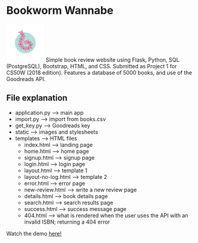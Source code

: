 # Bookworm Wannabe 
<img height=100rem src="https://github.com/isabellaenriquez/bookworm-wannabe/blob/master/static/BWW-LOGO.png"> 
Simple book review website using Flask, Python, SQL (PostgreSQL), Bootstrap, HTML, and CSS. Submitted as Project 1 for CS50W (2018 edition). Features a database of 5000 books, and use of the Goodreads API.

## File explanation
- application.py --> main app
- import.py --> import from books.csv
- get_key.py --> Goodreads key
- static --> images and stylesheets
- templates --> HTML files
    - index.html --> landing page
    - home.html --> home page
    - signup.html --> signup page
    - login.html --> login page
    - layout.html --> template 1
    - layout-no-log.html --> template 2
    - error.html --> error page
    - new-review.html --> write a new review page
    - details.html --> book details page
    - search.html --> search results page
    - success.html --> success message page
    - 404.html --> what is rendered when the user uses the API with an invalid ISBN; returning a 404 error
 

Watch the demo <a href="https://www.youtube.com/watch?v=XaUTkiJLEHQ&list=PLH2wYuURvrWQskB8BvBHlLlFj8IeHopvF&index=2">here!</a>
